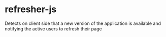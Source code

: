 # refresher-js
Detects on client side that a new version of the application is available and notifying the active users to refresh their page
